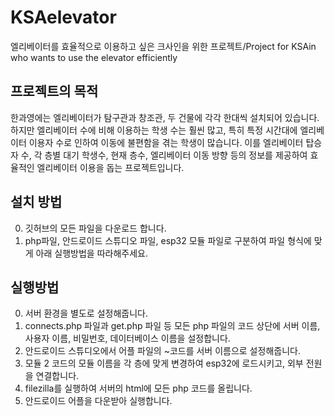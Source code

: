 # KSAelevator
엘리베이터를 효율적으로 이용하고 싶은 크사인을 위한 프로젝트/Project for KSAin who wants to use the elevator efficiently
## 프로젝트의 목적
한과영에는 엘리베이터가 탐구관과 창조관, 두 건물에 각각 한대씩 설치되어 있습니다. 하지만 엘리베이터 수에 비해 이용하는 학생 수는 훨씬 많고, 특히 특정 시간대에 엘리베이터 이용자 수로 인하여 이동에 불편함을 겪는 학생이 많습니다. 이를 엘리베이터 탑승자 수, 각 층별 대기 학생수, 현재 층수, 엘리베이터 이동 방향 등의 정보를 제공하여 효율적인 엘리베이터 이용을 돕는 프로젝트입니다.
##  설치 방법
0. 깃허브의 모든 파일을 다운로드 합니다.
1. php파일, 안드로이드 스튜디오 파일, esp32 모듈 파일로 구분하여 파일 형식에 맞게 아래 실행방법을 따라해주세요.
## 실행방법
0. 서버 환경을 별도로 설정해줍니다.
1. connects.php 파일과 get.php 파일 등 모든 php 파일의 코드 상단에 서버 이름, 사용자 이름, 비밀번호, 데이터베이스 이름을 설정합니다.
2. 안드로이드 스튜디오에서 어플 파일의 ~코드를 서버 이름으로 설정해줍니다.
3. 모듈 2 코드의 모듈 이름을 각 층에 맞게 변경하여 esp32에 로드시키고, 외부 전원을 연결합니다.
4. filezilla를 실행하여 서버의 html에 모든 php 코드를 올립니다.
5. 안드로이드 어플을 다운받아 실행합니다.
